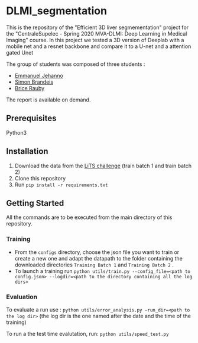 # DLMI_segmentation
This is the repository of the "Efficient 3D liver segmementation" project for the "CentraleSupelec - Spring 2020 MVA-DLMI: Deep Learning in Medical Imaging" course. 
In this project we tested a 3D version of Deeplab with a mobile net and a resnet backbone and compare it to a U-net and a attention gated Unet

The group of students was composed of three students : 
- [Emmanuel Jehanno](https://github.com/EmmanuelJhno)
- [Simon Brandeis](https://github.com/SBrandeis)
- [Brice Rauby](https://github.com/bricerauby)

The report is available on demand.

## Prerequisites
Python3

## Installation 
  1. Download the data from the [LiTS challenge](https://competitions.codalab.org/competitions/17094) (train batch 1 and train batch 2)
  2. Clone this repository
  3. Run ```pip install -r requirements.txt```
  
## Getting Started
All the commands are to be executed from the main directory of this repository.
### Training 
- From the `configs` directory, choose the json file you want to train or create a new one and adapt the datapath to the folder containing the downloaded directories ```Training Batch 1``` and ```Training Batch 2``` . 
- To launch a training run ```python utils/train.py --config_file=<path to config.json> --logdir=<path to the directory containing all the log dirs>```

### Evaluation 
To evaluate a run use : 
```python utils/error_analysis.py –run_dir=<path to the log dir>``` (the log dir is the one named after the date and the time of the training)

To run a the test time evalutation, run: 
```python utils/speed_test.py```
